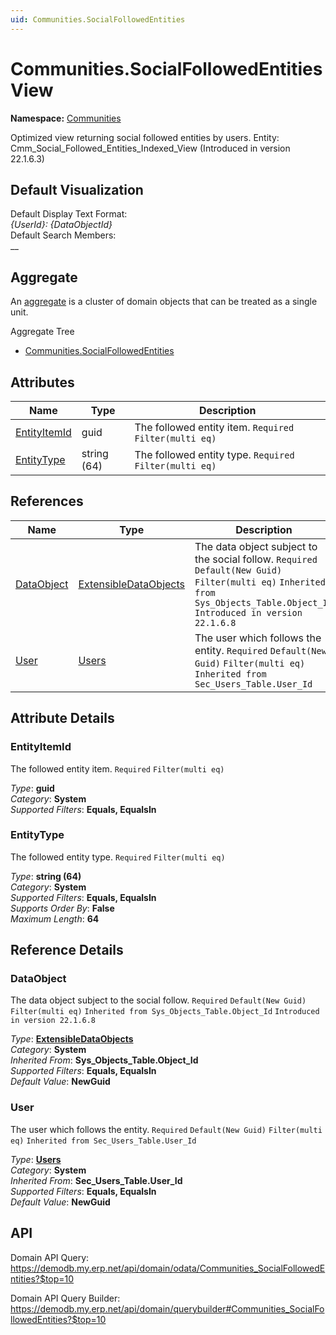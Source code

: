 ```yaml
---
uid: Communities.SocialFollowedEntities
---
```

# Communities.SocialFollowedEntities View

**Namespace:** [Communities](Communities.md)  

Optimized view returning social followed entities by users. Entity: Cmm_Social_Followed_Entities_Indexed_View (Introduced in version 22.1.6.3)

## Default Visualization
Default Display Text Format:  
_{UserId}: {DataObjectId}_  
Default Search Members:  
__  

## Aggregate
An [aggregate](https://docs.erp.net/tech/advanced/concepts/aggregates.html) is a cluster of domain objects that can be treated as a single unit.  

Aggregate Tree  
* [Communities.SocialFollowedEntities](Communities.SocialFollowedEntities.md)  

## Attributes

| Name | Type | Description |
| ---- | ---- | --- |
| [EntityItemId](Communities.SocialFollowedEntities.md#entityitemid) | guid | The followed entity item. `Required` `Filter(multi eq)` 
| [EntityType](Communities.SocialFollowedEntities.md#entitytype) | string (64) | The followed entity type. `Required` `Filter(multi eq)` 

## References

| Name | Type | Description |
| ---- | ---- | --- |
| [DataObject](Communities.SocialFollowedEntities.md#dataobject) | [ExtensibleDataObjects](Systems.Core.ExtensibleDataObjects.md) | The data object subject to the social follow. `Required` `Default(New Guid)` `Filter(multi eq)` `Inherited from Sys_Objects_Table.Object_Id` `Introduced in version 22.1.6.8` |
| [User](Communities.SocialFollowedEntities.md#user) | [Users](Systems.Security.Users.md) | The user which follows the entity. `Required` `Default(New Guid)` `Filter(multi eq)` `Inherited from Sec_Users_Table.User_Id` |


## Attribute Details

### EntityItemId

The followed entity item. `Required` `Filter(multi eq)`

_Type_: **guid**  
_Category_: **System**  
_Supported Filters_: **Equals, EqualsIn**  

### EntityType

The followed entity type. `Required` `Filter(multi eq)`

_Type_: **string (64)**  
_Category_: **System**  
_Supported Filters_: **Equals, EqualsIn**  
_Supports Order By_: **False**  
_Maximum Length_: **64**  


## Reference Details

### DataObject

The data object subject to the social follow. `Required` `Default(New Guid)` `Filter(multi eq)` `Inherited from Sys_Objects_Table.Object_Id` `Introduced in version 22.1.6.8`

_Type_: **[ExtensibleDataObjects](Systems.Core.ExtensibleDataObjects.md)**  
_Category_: **System**  
_Inherited From_: **Sys_Objects_Table.Object_Id**  
_Supported Filters_: **Equals, EqualsIn**  
_Default Value_: **NewGuid**  

### User

The user which follows the entity. `Required` `Default(New Guid)` `Filter(multi eq)` `Inherited from Sec_Users_Table.User_Id`

_Type_: **[Users](Systems.Security.Users.md)**  
_Category_: **System**  
_Inherited From_: **Sec_Users_Table.User_Id**  
_Supported Filters_: **Equals, EqualsIn**  
_Default Value_: **NewGuid**  


## API

Domain API Query:
<https://demodb.my.erp.net/api/domain/odata/Communities_SocialFollowedEntities?$top=10>

Domain API Query Builder:
<https://demodb.my.erp.net/api/domain/querybuilder#Communities_SocialFollowedEntities?$top=10>

